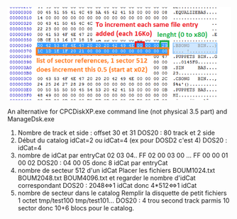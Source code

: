 ![DIRStruct_CPC.png](DIRStruct_CPC.png)

An alternative for CPCDiskXP.exe command line (not physical 3.5 part)
and ManageDsk.exe

1. Nombre de track et side : offset 30 et 31
 DOS20 : 80 track et 2 side
2. Début du catalog
 idCat=2 ou idCat=4 (ex pour DOSD2 c'est 4)
 DOS20 : idCat=4
3. nombre de idCat par entryCat
 02 03 04.. FF
 02 00 03 00 ... FF 00 00 01 00 02
 DOS20 : 04 00 05 donc 8 idCat par entryCat
4. nombre de secteur 512 d'un idCat
 Placer les fichiers BOUM1024.txt BOUM2048.txt BOUM4096.txt et regarder le nombre d'idCat correspondant
 DOS20 : 2048<=>1 idCat donc 4*512<=>1 idCat
5. nombre de secteur dans le catalog
 Remplir la disquette de petit fichiers 1 octet tmp/test100 tmp/test101...
 DOS20 : 4 trou second track parmis 10 sector donc 10+6 blocs pour le catalog.
